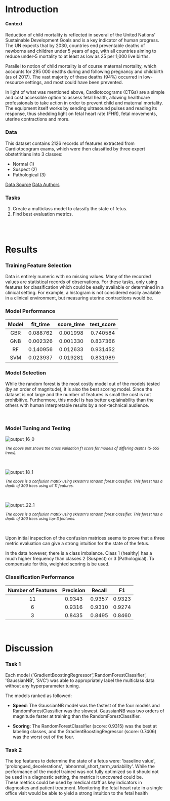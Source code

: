 # Introduction

#### Context
Reduction of child mortality is reflected in several of the United Nations' Sustainable Development Goals and is a key indicator of human progress.
The UN expects that by 2030, countries end preventable deaths of newborns and children under 5 years of age, with all countries aiming to reduce under‑5 mortality to at least as low as 25 per 1,000 live births.

Parallel to notion of child mortality is of course maternal mortality, which accounts for 295 000 deaths during and following pregnancy and childbirth (as of 2017). The vast majority of these deaths (94%) occurred in low-resource settings, and most could have been prevented.

In light of what was mentioned above, Cardiotocograms (CTGs) are a simple and cost accessible option to assess fetal health, allowing healthcare professionals to take action in order to prevent child and maternal mortality. The equipment itself works by sending ultrasound pulses and reading its response, thus shedding light on fetal heart rate (FHR), fetal movements, uterine contractions and more.


### Data
This dataset contains 2126 records of features extracted from Cardiotocogram exams, which were then classified by three expert obstetritians into 3 classes:

- Normal (1)
- Suspect (2)
- Pathological (3)

[Data Source](https://www.kaggle.com/andrewmvd/fetal-health-classification?select=fetal_health.csv)
[Data Authors](https://onlinelibrary.wiley.com/doi/10.1002/1520-6661(200009/10)9:5%3C311::AID-MFM12%3E3.0.CO;2-9)


### Tasks
1) Create a multiclass model to classify the state of fetus. <br>
2) Find best evaluation metrics. 



<br><br>

# Results

### Training Feature Selection
Data is entirely numeric with no missing values. Many of the recorded values are statistical records of observations.  For these tasks, only using features for classification which could be easily available or determined in a clinical setting. For example, a histogram is not considered easily available in a clinical environment, but measuring uterine contractions would be.

### Model Performance

| **Model**  | **fit_time**  |  **score_time**  |  **test_score**  | 
| :----------: | :----------: | :----------: |:----------: |
| GBR  | 0.088762 | 0.001998  | 0.740584 |
| GNB  |  0.002326 | 0.001330  | 0.837366 |
| RF  | 0.140956 | 0.012633 | 0.931452 |
| SVM  | 0.023937 | 0.019281 | 0.831989 |


### Model Selection

While the random forest is the most costly model out of the models tested (by an order of magnitude), it is also the best scoring model. Since the dataset is not large and the number of features is small the cost is not prohibitive. Furthermore, this model is has better explainability than the others with human interpretable results by a non-technical audience. 

<br>

### Model Tuning and Testing

![output_16_0](https://user-images.githubusercontent.com/80305894/152451683-c3bba7d3-f00d-48f5-9569-fb6205e7ec2e.png)

<sup><i>The above plot shows the cross validation f1 score for models of differing depths (5-555 trees).</i></sup>

<br>

![output_18_1](https://user-images.githubusercontent.com/80305894/152451073-da85f79d-664e-4054-adce-577b695e90da.png)

<sup><i>The above is a confusion matrix using sklearn's random forest classifier.  This forest has a depth of 300 trees using all 11 features.</i></sup>

<br>

![output_22_1](https://user-images.githubusercontent.com/80305894/152451062-4d5201f3-1895-4e1f-b64e-7aec02bdd19f.png)

<sup><i>The above is a confusion matrix using sklearn's random forest classifier.  This forest has a depth of 300 trees using top-3 features.</i></sup>

<br>

Upon initial inspection of the confusion matrices seems to prove that a three metric evaluation can give a strong intuition for the state of the fetus.


In the data however, there is a class imbalance. Class 1 (healthy) has a much higher frequency than classes 2 (Suspect) or 3 (Pathological). To compensate for this, weighted scoring is be used.


### Classification Performance

| **Number of Features**  | **Precision**  |  **Recall**  |  **F1**  | 
| :----------: | :----------: | :----------: |:----------: |
| 11  | 0.9343 | 0.9357  | 0.9323 |
| 6  |  0.9316 | 0.9310  | 0.9274 |
| 3  | 0.8435 | 0.8495 | 0.8460  |


<br>

# Discussion

### Task 1
Each model ('GradientBoostingRegressor','RandomForestClassifier', 'GaussianNB', 'SVC') was able to appropriately label the multiclass data without any hyperparameter tuning. 

The models ranked as followed:  
- **Speed**: The GaussianNB model was the fastest of the four models and RandomForestClassifier was the slowest. GaussianNB was two orders of magnitude faster at training than the RandomForestClassifier.  

- **Scoring**: The RandomForestClassifier (score: 0.9315) was the best at labeling classes, and the GradientBoostingRegressor (score: 0.7406) was the worst out of the four.


### Task 2
The top features to determine the state of a fetus were: 'baseline value', 'prolongued_decelerations', 'abnormal_short_term_variability'. While the performance of the model trained was not fully optimized so it should not be used in a diagnostic setting, the metrics it uncovered could be.  
These metrics could be used by medical staff as key indicators in diagnostics and patient treatment.    Monitoring the fetal heart rate in a single office visit would be able to yield a strong intuition to the fetal health 







